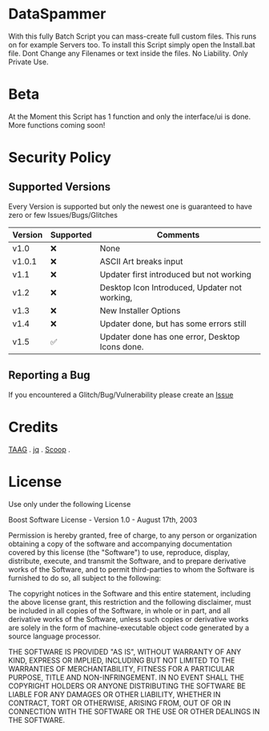 # DataSpammer
With this fully Batch Script you can mass-create full custom files. This runs on for example Servers too.
To install this Script simply open the Install.bat file.
Dont Change any Filenames or text inside the files.
No Liability.
Only Private Use.

# Beta
At the Moment this Script has 1 function and only the interface/ui is done.
More functions coming soon!

# Security Policy

## Supported Versions

Every Version is supported but only the newest one is guaranteed to have zero or few Issues/Bugs/Glitches

|Version | Supported          |Comments                |
|------- | ------------------ |----------------------- |
|v1.0  | :x:|None|
|v1.0.1| :x:|ASCII Art breaks input|
|v1.1|:x:|Updater first introduced but not working|
|v1.2|:x:|Desktop Icon Introduced, Updater not working,|
|v1.3|:x:|New Installer Options| 
|v1.4|:x:|Updater done, but has some errors still| 
|v1.5|✅| Updater done has one error, Desktop Icons done.|

## Reporting a Bug
If you encountered a Glitch/Bug/Vulnerability please create an [Issue](https://github.com/PIRANY1/DataSpammer/issues)

# Credits
[TAAG](https://patorjk.com/software/taag/)
.
[jq](https://jqlang.github.io/jq/)
.
[Scoop](https://scoop.sh/#/)
.

# License
Use only under the following License

Boost Software License - Version 1.0 - August 17th, 2003

Permission is hereby granted, free of charge, to any person or organization
obtaining a copy of the software and accompanying documentation covered by
this license (the "Software") to use, reproduce, display, distribute,
execute, and transmit the Software, and to prepare derivative works of the
Software, and to permit third-parties to whom the Software is furnished to
do so, all subject to the following:

The copyright notices in the Software and this entire statement, including
the above license grant, this restriction and the following disclaimer,
must be included in all copies of the Software, in whole or in part, and
all derivative works of the Software, unless such copies or derivative
works are solely in the form of machine-executable object code generated by
a source language processor.

THE SOFTWARE IS PROVIDED "AS IS", WITHOUT WARRANTY OF ANY KIND, EXPRESS OR
IMPLIED, INCLUDING BUT NOT LIMITED TO THE WARRANTIES OF MERCHANTABILITY,
FITNESS FOR A PARTICULAR PURPOSE, TITLE AND NON-INFRINGEMENT. IN NO EVENT
SHALL THE COPYRIGHT HOLDERS OR ANYONE DISTRIBUTING THE SOFTWARE BE LIABLE
FOR ANY DAMAGES OR OTHER LIABILITY, WHETHER IN CONTRACT, TORT OR OTHERWISE,
ARISING FROM, OUT OF OR IN CONNECTION WITH THE SOFTWARE OR THE USE OR OTHER
DEALINGS IN THE SOFTWARE.

